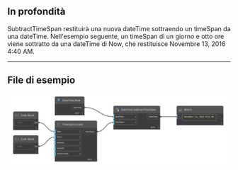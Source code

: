 ## In profondità
SubtractTimeSpan restituirà una nuova dateTime sottraendo un timeSpan da una dateTime. Nell'esempio seguente, un timeSpan di un giorno e otto ore viene sottratto da una dateTime di Now, che restituisce Novembre 13, 2016 4:40 AM.
___
## File di esempio

![SubtractTimeSpan](./DSCore.DateTime.SubtractTimeSpan_img.jpg)

